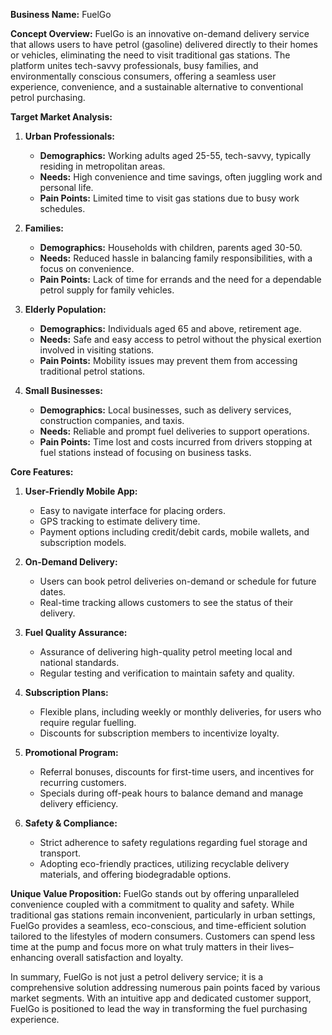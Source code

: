 **Business Name:** FuelGo

**Concept Overview:**
FuelGo is an innovative on-demand delivery service that allows users to have petrol (gasoline) delivered directly to their homes or vehicles, eliminating the need to visit traditional gas stations. The platform unites tech-savvy professionals, busy families, and environmentally conscious consumers, offering a seamless user experience, convenience, and a sustainable alternative to conventional petrol purchasing.

**Target Market Analysis:**

1. **Urban Professionals:**
   - **Demographics:** Working adults aged 25-55, tech-savvy, typically residing in metropolitan areas.
   - **Needs:** High convenience and time savings, often juggling work and personal life.
   - **Pain Points:** Limited time to visit gas stations due to busy work schedules.

2. **Families:**
   - **Demographics:** Households with children, parents aged 30-50.
   - **Needs:** Reduced hassle in balancing family responsibilities, with a focus on convenience.
   - **Pain Points:** Lack of time for errands and the need for a dependable petrol supply for family vehicles.

3. **Elderly Population:**
   - **Demographics:** Individuals aged 65 and above, retirement age.
   - **Needs:** Safe and easy access to petrol without the physical exertion involved in visiting stations.
   - **Pain Points:** Mobility issues may prevent them from accessing traditional petrol stations.

4. **Small Businesses:**
   - **Demographics:** Local businesses, such as delivery services, construction companies, and taxis.
   - **Needs:** Reliable and prompt fuel deliveries to support operations.
   - **Pain Points:** Time lost and costs incurred from drivers stopping at fuel stations instead of focusing on business tasks.

**Core Features:**

1. **User-Friendly Mobile App:**
   - Easy to navigate interface for placing orders.
   - GPS tracking to estimate delivery time.
   - Payment options including credit/debit cards, mobile wallets, and subscription models.

2. **On-Demand Delivery:**
   - Users can book petrol deliveries on-demand or schedule for future dates.
   - Real-time tracking allows customers to see the status of their delivery.

3. **Fuel Quality Assurance:**
   - Assurance of delivering high-quality petrol meeting local and national standards.
   - Regular testing and verification to maintain safety and quality.

4. **Subscription Plans:**
   - Flexible plans, including weekly or monthly deliveries, for users who require regular fuelling.
   - Discounts for subscription members to incentivize loyalty.

5. **Promotional Program:**
   - Referral bonuses, discounts for first-time users, and incentives for recurring customers.
   - Specials during off-peak hours to balance demand and manage delivery efficiency.

6. **Safety & Compliance:**
   - Strict adherence to safety regulations regarding fuel storage and transport.
   - Adopting eco-friendly practices, utilizing recyclable delivery materials, and offering biodegradable options.

**Unique Value Proposition:**
FuelGo stands out by offering unparalleled convenience coupled with a commitment to quality and safety. While traditional gas stations remain inconvenient, particularly in urban settings, FuelGo provides a seamless, eco-conscious, and time-efficient solution tailored to the lifestyles of modern consumers. Customers can spend less time at the pump and focus more on what truly matters in their lives–enhancing overall satisfaction and loyalty.

In summary, FuelGo is not just a petrol delivery service; it is a comprehensive solution addressing numerous pain points faced by various market segments. With an intuitive app and dedicated customer support, FuelGo is positioned to lead the way in transforming the fuel purchasing experience.